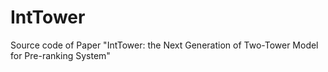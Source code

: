 # IntTower
Source code of Paper "IntTower: the Next Generation of  Two-Tower Model for Pre-ranking System"
